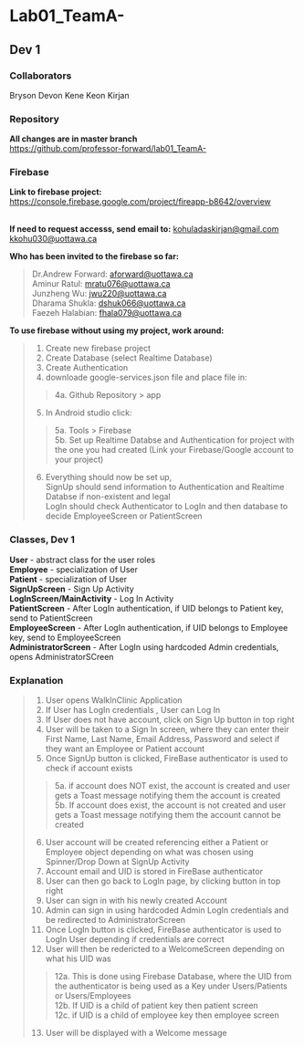 # Lab01_TeamA-<br>

## Dev 1

### Collaborators
Bryson Devon Kene Keon Kirjan<br>

### Repository

**All changes are in master branch**<br>
https://github.com/professor-forward/lab01_TeamA-  <br>

### Firebase

**Link to firebase project:** https://console.firebase.google.com/project/fireapp-b8642/overview<br><br>

**If need to request accesss, send email to:** kohuladaskirjan@gmail.com<br>
kkohu030@uottawa.ca<br>

**Who has been invited to the firebase so far:**
>Dr.Andrew Forward: aforward@uottawa.ca <br>
>Aminur Ratul: mratu076@uottawa.ca <br>
>Junzheng Wu: jwu220@uottawa.ca <br>
>Dharama Shukla: dshuk066@uottawa.ca <br>
>Faezeh Halabian: fhala079@uottawa.ca <br>

**To use firebase without using my project, work around:**<br>
>1. Create new firebase project
>2. Create Database (select Realtime Database)
>3. Create Authentication
>4. downloade google-services.json file and place file in:
>>4a. Github Repository > app 
>5. In Android studio click:
>>5a. Tools > Firebase <br>
>>5b. Set up Realtime Databse and Authentication for project with the one you had created (Link your Firebase/Google account to your project)
>6. Everything should now be set up,<br> SignUp should send information to Authentication and Realtime Databse if non-existent and legal<br> LogIn should check Authenticator to LogIn and then database to decide EmployeeScreen or PatientScreen



### Classes, Dev 1

**User** - abstract class for the user roles<br>
**Employee** - specialization of User<br>
**Patient** - specialization of User<br>
**SignUpScreen** - Sign Up Activity <br>
**LogInScreen/MainActivity** - Log In Activity<br>
**PatientScreen** - After LogIn authentication, if UID belongs to Patient key, send to PatientScreen<br>
**EmployeeScreen** - After LogIn authentication, if UID 
belongs to Employee key, send to EmployeeScreen<br>
**AdministratorScreen** - After LogIn using hardcoded Admin
credentials, opens AdministratorSCreen<br>


### Explanation

>1. User opens WalkInClinic Application
>2. If User has LogIn credentials , User can Log In
>3. If User does not have account, click on Sign Up button in top right
>4. User will be taken to a Sign In screen, where they can enter their First Name, Last Name, Email Address, Password and select if they want an Employee or Patient account
>5. Once SignUp button is clicked, FireBase authenticator is used to check if account exists
>>5a. if account does NOT exist, the account is created and user gets a Toast message notifying them the account is created<br>
>>5b. If account does exist, the account is not created and user gets a Toast message notifying them the account cannot be created
>6. User account will be created referencing either a Patient or Employee object depending on what was chosen using Spinner/Drop Down at SignUp Activity
>7. Account email and UID is stored in FireBase authenticator
>8. User can then go back to LogIn page, by clicking button in top right
>9. User can sign in with his newly created Account
>10. Admin can sign in using hardcoded Admin LogIn credentials and be redirected to AdministratorScreen
>11. Once LogIn button is clicked, FireBase authenticator is used to LogIn User depending if credentials are correct
>12. User will then be redericted to a WelcomeScreen depending on what his UID was
>>12a. This is done using Firebase Database, where the UID from the authenticator is being used as a Key under Users/Patients or Users/Employees<br>
>>12b. If UID is a child of patient key then patient screen<br>
>>12c. if UID is a child of employee key then employee screen
>13. User will be displayed with a Welcome message





